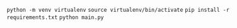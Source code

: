 `python -m venv virtualenv`
`source virtualenv/bin/activate`
`pip install -r requirements.txt`
`python main.py`
